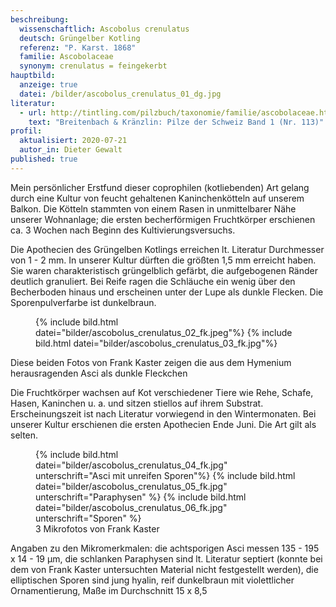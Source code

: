 ```yaml
---
beschreibung:
  wissenschaftlich: Ascobolus crenulatus
  deutsch: Grüngelber Kotling
  referenz: "P. Karst. 1868"
  familie: Ascobolaceae
  synonym: crenulatus = feingekerbt
hauptbild:
  anzeige: true
  datei: /bilder/ascobolus_crenulatus_01_dg.jpg
literatur:
  - url: http://tintling.com/pilzbuch/taxonomie/familie/ascobolaceae.html
    text: "Breitenbach & Kränzlin: Pilze der Schweiz Band 1 (Nr. 113)"
profil:
  aktualisiert: 2020-07-21
  autor_in: Dieter Gewalt
published: true
---
```

Mein persönlicher Erstfund dieser coprophilen (kotliebenden) Art gelang durch eine Kultur von feucht gehaltenen Kaninchenkötteln auf unserem Balkon. Die Kötteln stammten von einem Rasen in unmittelbarer Nähe unserer Wohnanlage; die ersten becherförmigen Fruchtkörper erschienen ca. 3 Wochen nach Beginn des Kultivierungsversuchs.

Die Apothecien des Grüngelben Kotlings erreichen lt. Literatur Durchmesser von 1 - 2 mm. In unserer Kultur dürften die größten 1,5 mm erreicht haben. Sie waren charakteristisch grüngelblich gefärbt, die aufgebogenen Ränder deutlich granuliert. Bei Reife ragen die Schläuche ein wenig über den Becherboden hinaus und erscheinen unter der Lupe als dunkle Flecken. Die Sporenpulverfarbe ist dunkelbraun.

<figure>
  {% include bild.html datei="bilder/ascobolus_crenulatus_02_fk.jpeg"%}
  {% include bild.html datei="bilder/ascobolus_crenulatus_03_fk.jpg"%}
</figure>

Diese beiden Fotos von Frank Kaster zeigen die aus dem Hymenium herausragenden Asci als dunkle Fleckchen

Die Fruchtkörper wachsen auf Kot verschiedener Tiere wie Rehe, Schafe, Hasen, Kaninchen u. a. und sitzen stiellos auf ihrem Substrat. Erscheinungszeit ist nach Literatur vorwiegend in den Wintermonaten. Bei unserer Kultur erschienen die ersten Apothecien Ende Juni. Die Art gilt als selten.

<figure class="klein">
  {% include bild.html datei="bilder/ascobolus_crenulatus_04_fk.jpg" unterschrift="Asci mit unreifen Sporen"%}
  {% include bild.html datei="bilder/ascobolus_crenulatus_05_fk.jpg" unterschrift="Paraphysen" %}
  {% include bild.html datei="bilder/ascobolus_crenulatus_06_fk.jpg" unterschrift="Sporen" %}
  <figcaption>3 Mikrofotos von Frank Kaster</figcaption>
</figure>


Angaben zu den Mikromerkmalen: die achtsporigen Asci messen 135 - 195 x 14 - 19 µm, die schlanken Paraphysen sind lt. Literatur septiert (konnte bei dem von Frank Kaster untersuchten Material nicht festgestellt werden), die elliptischen Sporen sind jung hyalin, reif dunkelbraun mit violettlicher Ornamentierung, Maße im Durchschnitt 15 x 8,5
